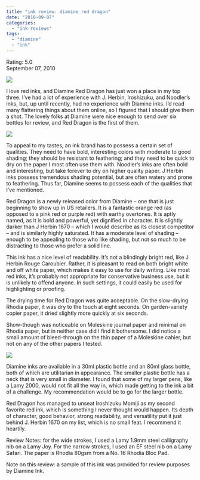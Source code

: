 ```yaml
---
title: "ink review: diamine red dragon"
date: "2010-09-07"
categories: 
  - "ink-reviews"
tags: 
  - "diamine"
  - "ink"
---
```


Rating: 5.0  
September 07, 2010

[![](http://s3.media.squarespace.com/production/1431296/16917466/_PYw92neEA7o/TP6cQWHlS-I/AAAAAAAAAHE/2R0VKCEf1Tk/s1600/diamine%2Bred%2Bdragon.jpg)](http://s3.media.squarespace.com/production/1431296/16917466/_PYw92neEA7o/TP6cQWHlS-I/AAAAAAAAAHE/2R0VKCEf1Tk/s1600/diamine%2Bred%2Bdragon.jpg)

  
I love red inks, and Diamine Red Dragon has just won a place in my top three. I’ve had a lot of experience with J. Herbin, Iroshizuku, and Noodler’s inks, but, up until recently, had no experience with Diamine inks. I’d read many flattering things about them online, so I figured that I should give them a shot. The lovely folks at Diamine were nice enough to send over six bottles for review, and Red Dragon is the first of them.

[![](http://s3.media.squarespace.com/production/1431296/16917466/_PYw92neEA7o/TP6cPv_xw_I/AAAAAAAAAG8/bJSkbrSSids/s1600/diamine%2Bbottles.jpg)](http://s3.media.squarespace.com/production/1431296/16917466/_PYw92neEA7o/TP6cPv_xw_I/AAAAAAAAAG8/bJSkbrSSids/s1600/diamine%2Bbottles.jpg)

  
To appeal to my tastes, an ink brand has to possess a certain set of qualities. They need to have bold, interesting colors with moderate to good shading; they should be resistant to feathering; and they need to be quick to dry on the paper I most often use them with. Noodler’s inks are often bold and interesting, but take forever to dry on higher quality paper. J Herbin inks possess tremendous shading potential, but are often watery and prone to feathering. Thus far, Diamine seems to possess each of the qualities that I’ve mentioned.

Red Dragon is a newly released color from Diamine – one that is just beginning to show up in US retailers. It is a fantastic orange red (as opposed to a pink red or purple red) with earthy overtones. It is aptly named, as it is bold and powerful, yet dignified in character. It is slightly darker than J Herbin 1670 – which I would describe as its closest competitor – and is similarly highly saturated. It has a moderate level of shading – enough to be appealing to those who like shading, but not so much to be distracting to those who prefer a solid line.

This ink has a nice level of readability. It’s not a blindingly bright red, like J Herbin Rouge Caroubier. Rather, it is pleasant to read on both bright white and off white paper, which makes it easy to use for daily writing. Like most red inks, it’s probably not appropriate for conservative business use, but it is unlikely to offend anyone. In such settings, it could easily be used for highlighting or proofing.

The drying time for Red Dragon was quite acceptable. On the slow-drying Rhodia paper, it was dry to the touch at eight seconds. On garden-variety copier paper, it dried slightly more quickly at six seconds.

Show-though was noticeable on Moleskine journal paper and minimal on Rhodia paper, but in neither case did I find it bothersome. I did notice a small amount of bleed-through on the thin paper of a Moleskine cahier, but not on any of the other papers I tested.

[![](http://s3.media.squarespace.com/production/1431296/16917466/_PYw92neEA7o/TP6cP28YImI/AAAAAAAAAHA/sloX85jsvso/s1600/diamine%2Bred%2Bdragon%2Bbottle.jg.jpg)](http://s3.media.squarespace.com/production/1431296/16917466/_PYw92neEA7o/TP6cP28YImI/AAAAAAAAAHA/sloX85jsvso/s1600/diamine%2Bred%2Bdragon%2Bbottle.jg.jpg)

  
Diamine inks are available in a 30ml plastic bottle and an 80ml glass bottle, both of which are utilitarian in appearance. The smaller plastic bottle has a neck that is very small in diameter. I found that some of my larger pens, like a Lamy 2000, would not fit all the way in, which made getting to the ink a bit of a challenge. My recommendation would be to go for the larger bottle.

Red Dragon has managed to unseat Iroshizuku Momiji as my second favorite red ink, which is something I never thought would happen. Its depth of character, good behavior, strong readability, and versatility put it just behind J. Herbin 1670 on my list, which is no small feat. I recommend it heartily.

Review Notes: for the wide strokes, I used a Lamy 1.9mm steel calligraphy nib on a Lamy Joy. For the narrow strokes, I used an EF steel nib on a Lamy Safari. The paper is Rhodia 80gsm from a No. 16 Rhodia Bloc Pad.

Note on this review: a sample of this ink was provided for review purposes by Diamine Ink.
